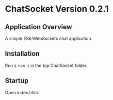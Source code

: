 # ChatSocket Version 0.2.1

## Application Overview 

A simple ES6/WebSockets chat application.

## Installation

Run `$ npm i` in the top ChatSocket folder. 

## Startup

Open index.html.